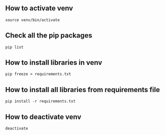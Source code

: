 ## How to activate venv
```source venv/bin/activate```

## Check all the pip packages
```pip list```

## How to install libraries in venv
```pip freeze > requirements.txt```

## How to install all libraries from requirements file
```pip install -r requirements.txt```

## How to deactivate venv
```deactivate```